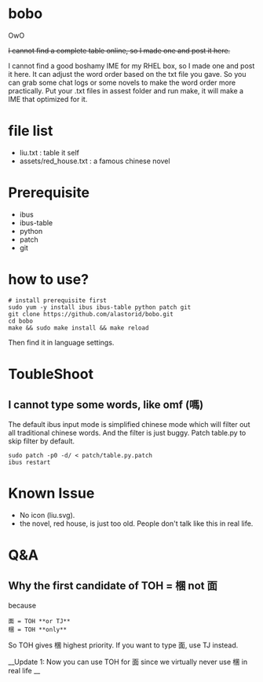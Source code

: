 # bobo
OwO

~~I cannot find a complete table online, so I made one and post it here.~~

I cannot find a good boshamy IME for my RHEL box, so I made one and post it here.
It can adjust the  word order based on the txt file you gave.
So you can grab some chat logs or some novels to make the word order more practically.
Put your .txt files in assest folder and run make, it will make a IME that optimized for it.
 
# file list

- liu.txt : table it self
- assets/red_house.txt : a famous chinese novel

# Prerequisite

- ibus
- ibus-table
- python
- patch
- git

# how to use?

````
# install prerequisite first
sudo yum -y install ibus ibus-table python patch git
git clone https://github.com/alastorid/bobo.git
cd bobo
make && sudo make install && make reload
````

Then find it in language settings.

# ToubleShoot

## I cannot type some words, like omf (嗎)

The default ibus input mode is simplified chinese mode which will filter out all traditional chinese words. And the filter is just buggy. Patch table.py to skip filter by default. 

````
sudo patch -p0 -d/ < patch/table.py.patch
ibus restart
````

# Known Issue

 - No icon (liu.svg).
 - the novel, red house, is just too old. People don't talk like this in real life.

# Q&A

## Why the first candidate of TOH = 棞 not 面 

because 

    面 = TOH **or TJ**
    棞 = TOH **only**

So TOH gives 棞 highest priority. If you want to type 面, use TJ instead.

__Update 1: Now you can use TOH for 面 since we virtually never use 棞 in real life  __
